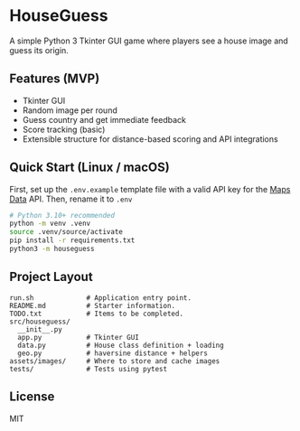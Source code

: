 # HouseGuess

A simple Python 3 Tkinter GUI game where players see a house image and guess its origin.

## Features (MVP)
- Tkinter GUI
- Random image per round
- Guess country and get immediate feedback
- Score tracking (basic)
- Extensible structure for distance-based scoring and API integrations

## Quick Start (Linux / macOS)

First, set up the `.env.example` template file with a valid API key for the [Maps Data](https://rapidapi.com/alexanderxbx/api/maps-data) API. Then, rename it to `.env`

```bash
# Python 3.10+ recommended
python -m venv .venv
source .venv/source/activate
pip install -r requirements.txt
python3 -m houseguess
```

## Project Layout
```
run.sh             # Application entry point.
README.md          # Starter information.
TODO.txt           # Items to be completed.
src/houseguess/
  __init__.py
  app.py           # Tkinter GUI
  data.py          # House class definition + loading
  geo.py           # haversine distance + helpers
assets/images/     # Where to store and cache images
tests/             # Tests using pytest
```

## License
MIT
